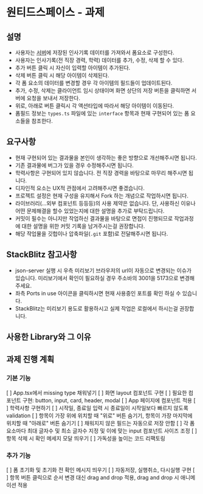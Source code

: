 # 원티드스페이스 - 과제

## 설명

- 사용자는 [서버](https://github.com/typicode/json-server)에 저장된 인사기록 데이터를 가져와서 폼요소로 구성한다.
- 사용자는 인사기록(전 직장 경력, 학력) 데이터를 추가, 수정, 삭제 할 수 있다.
- 추가 버튼 클릭 시 자신이 입력할 아이템이 추가된다.
- 삭제 버튼 클릭 시 해당 아이템이 삭제된다.
- 각 폼 요소의 데이터를 변경할 경우 각 아이템의 필드들이 업데이트된다.
- 추가, 수정, 삭제는 클라이언트 임시 상태이며 화면 상단의 저장 버튼을 클릭하면 서버에 요청을 보내서 저장한다.
- 위로, 아래로 버튼 클릭시 각 액션타입에 따라서 해당 아이템이 이동된다.
- 폼필드 정보는 `types.ts` 파일에 있는 `interface` 항목과 현재 구현되어 있는 폼 요소들을 참조한다.

## 요구사항

- 현재 구현되어 있는 결과물을 본인이 생각하는 좋은 방향으로 개선해주시면 됩니다.
- 기존 결과물에 버그가 있을 경우 수정해주시면 됩니다.
- 학력사항은 구현되어 있지 않습니다. 전 직장 경력을 바탕으로 마무리 해주시면 됩니다.
- 디자인적 요소는 UX적 관점에서 고려해주시면 좋겠습니다.
- 프로젝트 설정은 현재 구성을 유지해서 Fork 하는 개념으로 작업하시면 됩니다.
- 라이브러리(...외부 컴포넌트 등등등)의 사용 제약은 없습니다. 단, 사용하신 이유나 어떤 문제해결을 할수 있었는지에 대한 설명을 추가로 부탁드립니다.
- 커밋이 필수는 아니지만 작업하신 결과물을 바탕으로 면접이 진행되므로 작업과정에 대한 설명을 위한 커밋 기록을 남겨주시는걸 권장합니다.
- 해당 작업물을 깃헙이나 압축파일(`.git` 포함)로 전달해주시면 됩니다.

## StackBlitz 참고사항

- json-server 실행 시 우측 미리보기 브라우저의 url이 자동으로 변경되는 이슈가 있습니다. 미리보기에서 확인이 필요하실 경우 주소바의 3001을 5173으로 변경해주세요.
- 좌측 Ports in use 아이콘을 클릭하시면 현재 사용중인 포트를 확인 하실 수 있습니다.
- StackBlitz는 미리보기 용도로 활용하시고 실제 작업은 로컬에서 하시는걸 권장합니다.


## 사용한 Library와 그 이유



## 과제 진행 계획
### 기본 기능
[ ] App.tsx에서 missing type 채워넣기
[ ] 화면 layout 컴포넌트 구현
[ ] 필요한 컴포넌트 구현: button, input, card, header, modal
[ ] App 페이지에 컴포넌트 적용
[ ] 학력사항 구현하기
[ ] 시작일, 종료일 입력 시 종료일이 시작일보다 빠르지 않도록 validation
[ ] 항목이 가장 위에 위치할 때 "위로" 버튼 숨기기, 항목이 가장 마지막에 위치할 때 "아래로" 버튼 숨기기
[ ] 채워지지 않은 필드는 자동으로 저장 안함
[ ] 각 폼 요소마다 최대 글자수 및 최소 글자수 지정 및 이에 맞는 input 컴포넌트 사이즈 조정
[ ] 항목 삭제 시 확인 메세지 모달 띄우기
[ ] 가독성을 높이는 코드 리팩토링


### 추가 기능
[ ] 폼 초기화 및 초기화 전 확인 메시지 띄우기
[ ] 자동저장, 실행취소, 다시실행 구현
[ ] 항목 버튼 클릭으로 순서 변경 대신 drag and drop 적용, drag and drop 시 애니메이션 적용